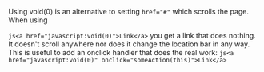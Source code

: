 Using void(0) is an alternative to setting `href="#"` which scrolls the page.
When using

```js<a href="javascript:void(0)">Link</a>```
you get a link that does nothing. It doesn't scroll anywhere nor does it change the location bar in any way. This is useful to add an onclick handler that does the real work:
```js<a href="javascript:void(0)" onclick="someAction(this)">Link</a>```
